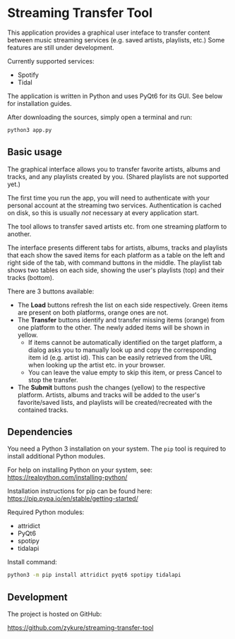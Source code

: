 # Streaming Transfer Tool

This application provides a graphical user inteface to transfer content between music streaming services (e.g. saved artists, playlists, etc.) Some features are still under development.

Currently supported services:
* Spotify
* Tidal

The application is written in Python and uses PyQt6 for its GUI. See below for installation guides.

After downloading the sources, simply open a terminal and run:
```sh
python3 app.py
```

## Basic usage

The graphical interface allows you to transfer favorite artists, albums and tracks, and any playlists created by you.
(Shared playlists are not supported yet.)

The first time you run the app, you will need to authenticate with your personal account at the streaming two services. Authentication is cached on disk, so this is usually *not* necessary at every application start.

The tool allows to transfer saved artists etc. from one streaming platform to another.

The interface presents different tabs for artists, albums, tracks and playlists that each show the saved items for each platform as a table on the left and right side of the tab, with command buttons in the middle. The playlist tab shows two tables on each side, showing the user's playlists (top) and their tracks (bottom).

There are 3 buttons available:

* The **Load** buttons refresh the list on each side respectively. Green items are present on both platforms, orange ones are not.
* The **Transfer** buttons identify and transfer missing items (orange) from one platform to the other. The newly added items will be shown in yellow.
  * If items cannot be automatically identified on the target platform, a dialog asks you to manually look up and copy the corresponding item id (e.g. artist id). This can be easily retrieved from the URL when looking up the artist etc. in your browser.
  * You can leave the value empty to skip this item, or press Cancel to stop the transfer.
* The **Submit** buttons push the changes (yellow) to the respective platform. Artists, albums and tracks will be added to the user's favorite/saved lists, and playlists will be created/recreated with the contained tracks.

## Dependencies

You need a Python 3 installation on your system. The `pip` tool is required to install additional Python modules.

For help on installing Python on your system, see: 
https://realpython.com/installing-python/

Installation instructions for pip can be found here:
https://pip.pypa.io/en/stable/getting-started/

Required Python modules:

* attridict
* PyQt6
* spotipy
* tidalapi

Install command:
```sh
python3 -m pip install attridict pyqt6 spotipy tidalapi
```

## Development

The project is hosted on GitHub:

https://github.com/zykure/streaming-transfer-tool
